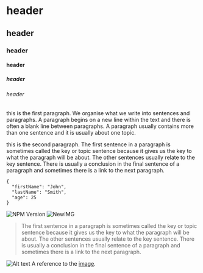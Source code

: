 # header

## header

### header

#### header

##### header

###### header

this is the first paragraph. We organise what we write into sentences and paragraphs. A paragraph begins on a new line within the text and there is often a blank line between paragraphs. A paragraph usually contains more than one sentence and it is usually about one topic.

this is the second paragraph. The first sentence in a paragraph is sometimes called the key or topic sentence because it gives us the key to what the paragraph will be about. The other sentences usually relate to the key sentence. There is usually a conclusion in the final sentence of a paragraph and sometimes there is a link to the next paragraph.

``` codeblocks
{
  "firstName": "John",
  "lastName": "Smith",
  "age": 25
}
```
![NPM Version][npm-image]
![NewIMG][link-led]

>The first sentence in a paragraph is sometimes called the key or topic sentence because it gives us the key to what the paragraph will be about. The other sentences usually relate to the key sentence. There is usually a conclusion in the final sentence of a paragraph and sometimes there is a link to the next paragraph.




[image]: https://image.winudf.com/v2/image/Y29tLmFtYW5zaGFoLkVuZ2xpc2hQYXJhZ3JhcGhXcml0aW5nX3NjcmVlbl81XzE1MzA0MjgwNTFfMDk5/screen-5.jpg?fakeurl=1&type=.jpg 
![Alt text][image] 
A reference to the [image](#image).

[npm-image]: https://img.shields.io/npm/v/express.svg
[link-led]: https://miro.medium.com/max/875/1*92Yn3ZmXIqxIn0PAcUw0dA.jpeg
